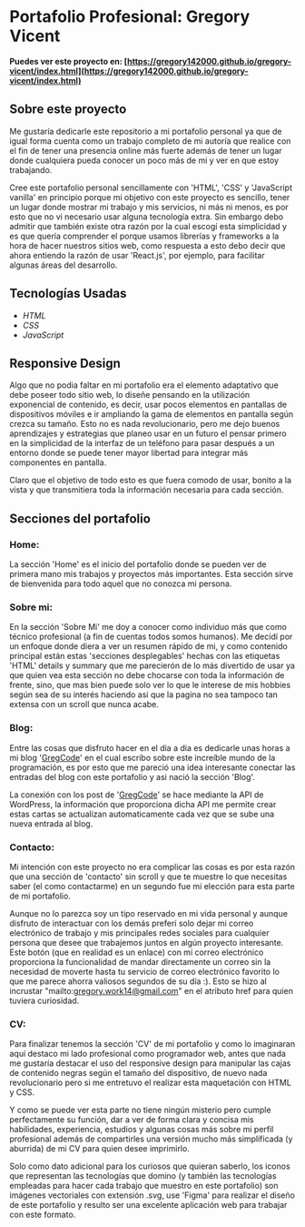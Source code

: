 # Portafolio Profesional: Gregory Vicent

**Puedes ver este proyecto en: [https://gregory142000.github.io/gregory-vicent/index.html](https://gregory142000.github.io/gregory-vicent/index.html)**

## Sobre este proyecto

Me gustaría dedicarle este repositorio a mi portafolio personal ya que de igual forma cuenta como un trabajo completo de mi autoría que realice con el fin de tener una presencia online más fuerte además de tener un lugar donde cualquiera pueda conocer un poco más de mi y ver en que estoy trabajando.

Cree este portafolio personal sencillamente con 'HTML', 'CSS' y 'JavaScript vanilla' en principio porque mi objetivo con este proyecto es sencillo, tener un lugar donde mostrar mi trabajo y mis servicios, ni más ni menos, es por esto que no vi necesario usar alguna tecnología extra. Sin embargo debo admitir que también existe otra razón por la cual escogí esta simplicidad y es que quería comprender el porque usamos librerías y frameworks a la hora de hacer nuestros sitios web, como respuesta a esto debo decir que ahora entiendo la razón de usar 'React.js', por ejemplo, para facilitar algunas áreas del desarrollo.

## Tecnologías Usadas

- *HTML*
- *CSS*
- *JavaScript*

## Responsive Design

Algo que no podia faltar en mi portafolio era el elemento adaptativo que debe poseer todo sitio web, lo diseñe pensando en la utilización exponencial de contenido, es decir, usar pocos elementos en pantallas de dispositivos móviles e ir ampliando la gama de elementos en pantalla según crezca su tamaño. Esto no es nada revolucionario, pero me dejo buenos aprendizajes y estrategias que planeo usar en un futuro el pensar primero en la simplicidad de la interfaz de un teléfono para pasar después a un entorno donde se puede tener mayor libertad para integrar más componentes en pantalla.

Claro que el objetivo de todo esto es que fuera comodo de usar, bonito a la vista y que transmitiera toda la información necesaria para cada sección.

## Secciones del portafolio

### Home:

La sección 'Home' es el inicio del portafolio donde se pueden ver de primera mano mis trabajos y proyectos más importantes. Esta sección sirve de bienvenida para todo aquel que no conozca mi persona.

### Sobre mi:

En la sección 'Sobre Mi' me doy a conocer como individuo más que como técnico profesional (a fin de cuentas todos somos humanos). Me decidí por un enfoque donde diera a ver un resumen rápido de mi, y como contenido principal están estas 'secciones desplegables' hechas con las etiquetas 'HTML' details y summary que me parecierón de lo más divertido de usar ya que quien vea esta sección no debe chocarse con toda la información de frente, sino, que mas bien puede solo ver lo que le interese de mis hobbies según sea de su interés haciendo asi que la pagina no sea tampoco tan extensa con un scroll que nunca acabe.

### Blog:

Entre las cosas que disfruto hacer en el dia a dia es dedicarle unas horas a mi blog '[GregCode]' en el cual escribo sobre este increíble mundo de la programación, es por esto que me pareció una idea interesante conectar las entradas del blog con este portafolio y asi nació la sección 'Blog'.

La conexión con los post de '[GregCode]' se hace mediante la API de WordPress, la información que proporciona dicha API me permite crear estas cartas se actualizan automaticamente cada vez que se sube una nueva entrada al blog.

[GregCode]: https://gregcode.000webhostapp.com/

### Contacto: 

Mi intención con este proyecto no era complicar las cosas es por esta razón que una sección de 'contacto' sin scroll y que te muestre lo que necesitas saber (el como contactarme) en un segundo fue mi elección para esta parte de mi portafolio.

Aunque no lo parezca soy un tipo reservado en mi vida personal y aunque disfruto de interactuar con los demás preferí solo dejar mi correo electrónico de trabajo y mis principales redes sociales para cualquier persona que desee que trabajemos juntos en algún proyecto interesante. Este botón (que en realidad es un enlace) con mi correo electrónico proporciona la funcionalidad de mandar directamente un correo sin la necesidad de moverte hasta tu servicio de correo electrónico favorito lo que me parece ahorra valiosos segundos de su día :). Esto se hizo al incrustar "mailto:gregory.work14@gmail.com" en el atributo href para quien tuviera curiosidad.

### CV:

Para finalizar tenemos la sección 'CV' de mi portafolio y como lo imaginaran aquí destaco mi lado profesional como programador web, antes que nada me gustaría destacar el uso del responsive design para manipular las cajas de contenido negras según el tamaño del dispositivo, de nuevo nada revolucionario pero si me entretuvo el realizar esta maquetación con HTML y CSS.

Y como se puede ver esta parte no tiene ningún misterio pero cumple perfectamente su función, dar a ver de forma clara y concisa mis habilidades, experiencia, estudios y algunas cosas más sobre mi perfil profesional además de compartirles una versión mucho más simplificada (y aburrida) de mi CV para quien desee imprimirlo.

Solo como dato adicional para los curiosos que quieran saberlo, los iconos que representan las tecnologías que domino (y también las tecnologías empleadas para hacer cada trabajo que muestro en este portafolio) son imágenes vectoriales con extensión .svg, use 'Figma' para realizar el diseño de este portafolio y resulto ser una excelente aplicación web para trabajar con este formato.